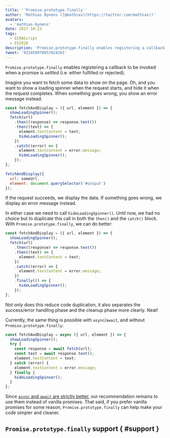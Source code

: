 ```yaml
---
title: '`Promise.prototype.finally`'
author: 'Mathias Bynens ([@mathias](https://twitter.com/mathias))'
avatars:
  - 'mathias-bynens'
date: 2017-10-23
tags:
  - ECMAScript
  - ES2018
description: 'Promise.prototype.finally enables registering a callback to be invoked when a promise is settled (i.e. either fulfilled or rejected).'
tweet: '922459978857824261'
---
```

`Promise.prototype.finally` enables registering a callback to be invoked when a promise is _settled_ (i.e. either fulfilled or rejected).

Imagine you want to fetch some data to show on the page. Oh, and you want to show a loading spinner when the request starts, and hide it when the request completes. When something goes wrong, you show an error message instead.

```js
const fetchAndDisplay = ({ url, element }) => {
  showLoadingSpinner();
  fetch(url)
    .then((response) => response.text())
    .then((text) => {
      element.textContent = text;
      hideLoadingSpinner();
    })
    .catch((error) => {
      element.textContent = error.message;
      hideLoadingSpinner();
    });
};

fetchAndDisplay({
  url: someUrl,
  element: document.querySelector('#output')
});
```

If the request succeeds, we display the data. If something goes wrong, we display an error message instead.

In either case we need to call `hideLoadingSpinner()`. Until now, we had no choice but to duplicate this call in both the `then()` and the `catch()` block. With `Promise.prototype.finally`, we can do better:

```js
const fetchAndDisplay = ({ url, element }) => {
  showLoadingSpinner();
  fetch(url)
    .then((response) => response.text())
    .then((text) => {
      element.textContent = text;
    })
    .catch((error) => {
      element.textContent = error.message;
    })
    .finally(() => {
      hideLoadingSpinner();
    });
};
```

Not only does this reduce code duplication, it also separates the success/error handling phase and the cleanup phase more clearly. Neat!

Currently, the same thing is possible with `async`/`await`, and without `Promise.prototype.finally`:

```js
const fetchAndDisplay = async ({ url, element }) => {
  showLoadingSpinner();
  try {
    const response = await fetch(url);
    const text = await response.text();
    element.textContent = text;
  } catch (error) {
    element.textContent = error.message;
  } finally {
    hideLoadingSpinner();
  }
};
```

Since [`async` and `await` are strictly better](https://mathiasbynens.be/notes/async-stack-traces), our recommendation remains to use them instead of vanilla promises. That said, if you prefer vanilla promises for some reason, `Promise.prototype.finally` can help make your code simpler and cleaner.

## `Promise.prototype.finally` support { #support }

<feature-support chrome="63 /blog/v8-release-63"
                 firefox="58"
                 safari="11.1"
                 nodejs="10"
                 babel="yes"></feature-support>
